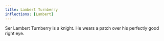 ```yaml
---
title: Lambert Turnberry
inflections: [Lambert]
---
```


Ser Lambert Turnberry is a knight. He wears a patch over his perfectly good right eye.


